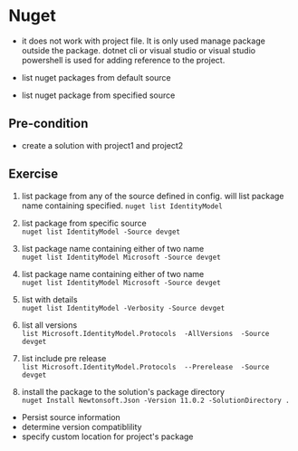 
# Nuget 

* it does not work with project file. It is only used manage package outside the package. dotnet cli or visual studio or visual studio powershell is used for adding reference to the project. 

* list nuget packages from default source
* list nuget package from specified source
  
##  Pre-condition
* create a solution with project1 and project2 

## Exercise

1. list package from any of the source defined in config.
    will list package name containing specified.
   `nuget list IdentityModel `

1. list package from specific source   
   `nuget list IdentityModel -Source devget`

1. list package name containing either of two name   
    `nuget list IdentityModel Microsoft -Source devget`

1. list package name containing either of two name   
    `nuget list IdentityModel Microsoft -Source devget`

1. list with details   
    `nuget list IdentityModel -Verbosity -Source devget`

1. list all versions   
    `list Microsoft.IdentityModel.Protocols  -AllVersions  -Source devget`

1.  list include pre release   
    `list Microsoft.IdentityModel.Protocols  --Prerelease  -Source devget`

1.  install the package to the solution's package directory   
 `nuget Install Newtonsoft.Json -Version 11.0.2 -SolutionDirectory .`


* Persist source information
* determine version compatiblility
* specify custom location for project's package


